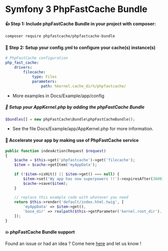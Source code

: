 # Symfony 3 PhpFastCache Bundle


#### :thumbsup: Step 1: Include phpFastCache Bundle in your project with composer:

```bash
composer require phpfastcache/phpfastcache-bundle
```

#### :construction: Step 2: Setup your config.yml to configure your cache(s) instance(s)


```yml
# PhpFastCache configuration
php_fast_cache:
    drivers:
        filecache:
            type: Files
            parameters:
                path: %kernel.cache_dir%/phpfastcache/
```
* More examples in Docs/Example/app/config

##### :wrench: Setup your AppKernel.php by adding the phpFastCache Bundle

```php
$bundles[] = new phpFastCache\Bundle\phpFastCacheBundle();
```

* See the file Docs/Example/app/AppKernel.php for more information.

#### :rocket: Accelerate your app by making use of PhpFastCache service

```php
public function indexAction(Request $request)
{
    $cache = $this->get('phpfastcache')->get('filecache');
    $item = $cache->getItem('myAppData');
    
    if (!$item->isHit() || $item->get() === null) {
        $item->set('Wy app has now superpowers !!')->expiresAfter(3600);//1 hour
        $cache->save($item);
    } 
     
    // replace this example code with whatever you need
    return $this->render('default/index.html.twig', [
        'myAppData' => $item->get(),
        'base_dir' => realpath($this->getParameter('kernel.root_dir').'/..'),
    ]);
}
```

#### :boom: phpFastCache Bundle support
Found an issue or had an idea ? Come here [here](https://github.com/PHPSocialNetwork/phpfastcache-bundle/issues) and let us know !

